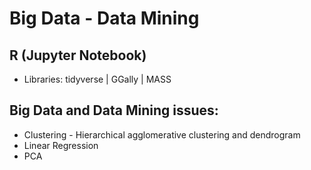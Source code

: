 # Big Data - Data Mining

## R (Jupyter Notebook)

-   Libraries: tidyverse | GGally | MASS

## Big Data and Data Mining issues:

-   Clustering - Hierarchical agglomerative clustering and dendrogram
-   Linear Regression
-   PCA
